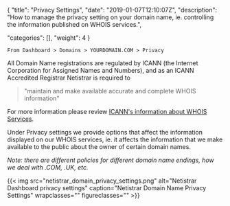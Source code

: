 {
"title": "Privacy Settings",
"date": "2019-01-07T12:10:07Z",
"description": "How to manage the privacy setting on your domain name, ie. controlling the information published on WHOIS services.",

"categories": [],
"weight": 4
}
    
    From Dashboard > Domains > YOURDOMAIN.COM > Privacy
    
All Domain Name registrations are regulated by ICANN (the Internet Corporation for Assigned Names and Numbers), and as an ICANN Accredited Registrar Netistrar is required to 

 > "maintain and make available accurate and complete WHOIS information"  
 
For more information please review [ICANN's information about WHOIS Services](https://whois.icann.org/en/about-whois).

Under Privacy settings we provide options that affect the information displayed on our WHOIS services, ie. it affects the information that we make available to the public about the owner of certain domain names.

_Note: there are different policies for different domain name endings, how we deal with .COM, .UK, etc._


{{< img src="netistrar_domain_privacy_settings.png" alt="Netistrar Dashboard privacy settings" caption="Netistrar Domain Name Privacy Settings" wrapclasses="" figureclasses="" >}}